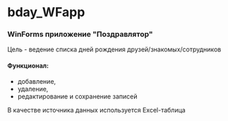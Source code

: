# bday_WFapp

### WinForms приложение "Поздравлятор" ###
Цель - ведение списка дней рождения друзей/знакомых/сотрудников
#### Функционал: ####
<ul>
  <li>добавление, </li>
  <li>удаление, </li>
  <li>редактирование и сохранение записей</li></ul>

В качестве источника данных используется Excel-таблица
